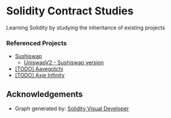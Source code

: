 # Solidity Contract Studies

Learning Solidity by studying the inheritance of existing projects

### Referenced Projects

- [Sushiswap](https://github.com/knyumatt/solidity-contract-studies/tree/master/sushiswap)
  - [UniswapV2 - Sushiswap version](https://github.com/knyumatt/solidity-contract-studies/tree/master/sushiswap/contracts/uniswapv2)
- [[TODO] Aavegotchi]()
- [[TODO] Axie Infinity]()




## Acknowledgements
- Graph generated by: [Solidity Visual Developer](https://marketplace.visualstudio.com/items?itemName=tintinweb.solidity-visual-auditor)
